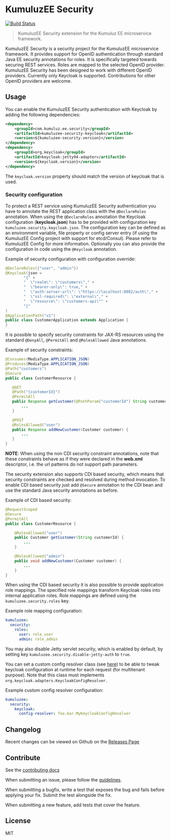 # KumuluzEE Security
[![Build Status](https://img.shields.io/travis/kumuluz/kumuluzee-security/master.svg?style=flat)](https://travis-ci.org/kumuluz/kumuluzee-security)

> KumuluzEE Security extension for the Kumuluz EE microservice framework. 

KumuluzEE Security is a security project for the KumuluzEE microservice framework. It provides support for OpenID 
authentication through standard Java EE security annotations for roles. It is specifically targeted towards securing 
REST services. Roles are mapped to the selected OpenID provider. KumuluzEE Security has been designed to work with 
different OpenID providers. Currently only Keycloak is supported. Contributions for other OpenID providers are welcome.

## Usage

You can enable the KumuluzEE Security authentication with Keycloak by adding the following dependencies:

```xml
<dependency>
    <groupId>com.kumuluz.ee.security</groupId>
    <artifactId>kumuluzee-security-keycloak</artifactId>
    <version>${kumuluzee-security.version}</version>
</dependency>
<dependency>
    <groupId>org.keycloak</groupId>
    <artifactId>keycloak-jetty94-adapter</artifactId>
    <version>${keycloak.version}</version>
</dependency>
```

The `keycloak.version` property should match the version of keycloak that is used.

### Security configuration

To protect a REST service using KumuluzEE Security authentication you have to annotate the REST application class with 
the `@DeclareRoles` annotation. When using the `@DeclareRoles` annotation the Keycloak configuration (**keycloak.json**) 
has to be provided with configuration key `kumuluzee.security.keycloak.json`. The configuration key can be defined as 
an environment variable, file property or config server entry (if using the KumuluzEE Config project with support for 
etcd/Consul). Please refer to KumuluzEE Config for more information. Optionally you can also provide the configuration 
in code using the `@Keycloak` annotation. 

Example of security configuration with configuration override:
```java
@DeclareRoles({"user", "admin"})
@Keycloak(json =
        "{" +
        "  \"realm\": \"customers\"," +
        "  \"bearer-only\": true," +
        "  \"auth-server-url\": \"https://localhost:8082/auth\"," +
        "  \"ssl-required\": \"external\"," +
        "  \"resource\": \"customers-api\"" +
        "}"
)
@ApplicationPath("v1")
public class CustomerApplication extends Application {
}
```

It is possible to specify security constraints for JAX-RS resources using the standard `@DenyAll`, `@PermitAll` and
`@RolesAllowed` Java annotations.
 
 Example of security constraints:
 ```java
@Consumes(MediaType.APPLICATION_JSON)
@Produces(MediaType.APPLICATION_JSON)
@Path("customers")
@Secure
public class CustomerResource {

    @GET
    @Path("{customerId}")
    @PermitAll
    public Response getCustomer(@PathParam("customerId") String customerId) {
        ...
    }

    @POST
    @RolesAllowed("user")
    public Response addNewCustomer(Customer customer) {
        ...
    }
}
```

**NOTE**: When using the non CDI security constraint annotations, note that these constraints behave as if they were 
declared in the **web.xml** descriptor, i.e. the url patterns do not support path parameters.

The security extension also supports CDI based security, which means that security constraints are checked and resolved 
during method invocation. To enable CDI based security just add `@Secure` annotation to the CDI bean and use the 
standard Java security annotations as before.

Example of CDI based security:
```java
@RequestScoped
@Secure
@PermitAll
public class CustomerResource {

    @RolesAllowed("user")
    public Customer getCustomer(String customerId) {
        ...
    }

    @RolesAllowed("admin")
    public void addNewCustomer(Customer customer) {
        ...
    }
}
``` 

When using the CDI based security it is also possible to provide application role mappings. The specified role mappings 
transform Keycloak roles into internal application roles. Role mappings are defined using the `kumuluzee.security.roles`
key.

Example role mapping configuration:
```yaml
kumuluzee:
  security:
    roles:
      user: role_user
      admin: role_admin
```

You may also disable Jetty servlet security, which is enabled by default, by setting key `kumuluzee.security.disable-jetty-auth` to `true`.

You can set a custom config resolver class (see [here](https://www.keycloak.org/docs/latest/securing_apps/index.html#config_external_adapter)) to be able to tweak keycloak configuration at runtime for each request (for multitenant purpose). Note that this class must implements `org.keycloak.adapters.KeycloakConfigResolver`.

Example custom config resolver configuration:
```yaml
kumuluzee:
  security:
    keycloak:
      config-resolver: foo.bar.MyKeycloakConfigResolver
```

## Changelog

Recent changes can be viewed on Github on the [Releases Page](https://github.com/kumuluz/kumuluzee-security/releases)

## Contribute

See the [contributing docs](https://github.com/kumuluz/kumuluzee-security/blob/master/CONTRIBUTING.md)

When submitting an issue, please follow the 
[guidelines](https://github.com/kumuluz/kumuluzee-security/blob/master/CONTRIBUTING.md#bugs).

When submitting a bugfix, write a test that exposes the bug and fails before applying your fix. Submit the test 
alongside the fix.

When submitting a new feature, add tests that cover the feature.

## License

MIT
